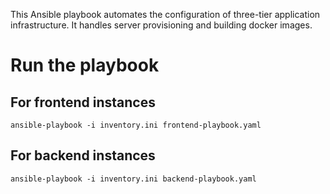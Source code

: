 This Ansible playbook automates the configuration of three-tier application infrastructure. It handles server provisioning and building docker images.

# Run the playbook

## For frontend instances

```
ansible-playbook -i inventory.ini frontend-playbook.yaml
```

## For backend instances

```
ansible-playbook -i inventory.ini backend-playbook.yaml
```

